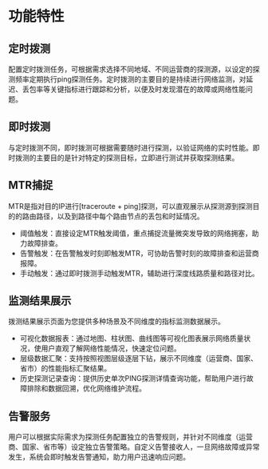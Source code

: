 # 功能特性

## 定时拨测

配置定时拨测任务，可根据需求选择不同地域、不同运营商的探测源，以设定的探测频率定期执行ping探测任务。定时拨测的主要目的是持续进行网络监测，对延迟、丢包率等关键指标进行跟踪和分析，以便及时发现潜在的故障或网络性能问题。

## 即时拨测

与定时拨测不同，即时拨测可根据需要随时进行探测，以验证网络的实时性能。即时拨测的主要目的是针对特定的探测目标，立即进行测试并获取探测结果。

## MTR捕捉

MTR是指对目的IP进行[traceroute + ping]探测，可以直观展示从探测源到探测目的的路由路径，以及到路径中每个路由节点的丢包和时延情况。

- 阈值触发：直接设定MTR触发阈值，重点捕捉流量微突发导致的网络拥塞，助力故障排查。
- 告警触发：在告警触发时刻即触发MTR，可协助告警时刻的故障排查和运营商报障。
- 手动触发：通过即时拨测手动触发MTR，辅助进行深度线路质量和路径对比。

## 监测结果展示

拨测结果展示页面为您提供多种场景及不同维度的指标监测数据展示。

- 可视化数据报表：通过地图、柱状图、曲线图等可视化图表展示网络质量状况，使用户直观了解网络性能情况，快速定位问题。
- 层级数据汇聚：支持按照视图层级逐层下钻，展示不同维度（运营商、国家、省市）的性能指标汇聚结果。
- 历史探测记录查询：提供历史单次PING探测详情查询功能，帮助用户进行故障排除和数据回溯，优化网络维护流程。

## 告警服务

用户可以根据实际需求为探测任务配置独立的告警规则，并针对不同维度（运营商、国家、省市等）设定独立告警策略。自定义告警接收人，一旦网络故障或异常发生，系统会即时触发告警通知，助力用户迅速响应问题。



